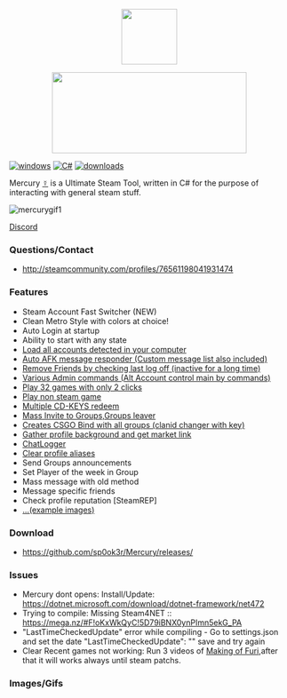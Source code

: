 <p align="center">
<img width="100" height="100" src="https://raw.githubusercontent.com/sp0ok3r/Mercury/master/img/MercuryIconLogo.png">
</p>
<p align="center">
<img width="350" height="146" src="https://raw.githubusercontent.com/sp0ok3r/Mercury/master/img/MercuryLogoWhite.png">
</p>

[![windows](https://img.shields.io/badge/platform-windows-blue.svg)](https://en.wikipedia.org/wiki/Microsoft_Windows)
[![C#](https://img.shields.io/badge/language-C%23-green.svg)](https://en.wikipedia.org/wiki/C%2B%2B)
[![downloads](https://img.shields.io/github/downloads/sp0ok3r/Mercury/total.svg)](https://github.com/sp0ok3r/Mercury)

Mercury [☿](https://github.com/sp0ok3r/Mercury/) is a Ultimate Steam Tool, written in C# for the purpose of interacting with general steam stuff.

![mercurygif1](https://raw.githubusercontent.com/sp0ok3r/Mercury/master/img/mercury_login64.gif)

[Discord](https://discord.gg/7e7kuhp)

### Questions/Contact
* http://steamcommunity.com/profiles/76561198041931474

### Features
* Steam Account Fast Switcher (NEW)
* Clean Metro Style with colors at choice!
* Auto Login at startup
* Ability to start with any state
* <a href="https://raw.githubusercontent.com/sp0ok3r/Mercury/master/img/1.png" target="_blank">Load all accounts detected in your computer</a>
* <a href="https://raw.githubusercontent.com/sp0ok3r/Mercury/master/img/3.png" target="_blank">Auto AFK message responder (Custom message list also included) </a>
* <a href="https://raw.githubusercontent.com/sp0ok3r/Mercury/master/img/2.png" target="_blank">Remove Friends by checking last log off (inactive for a long time)</a>
* <a href="https://raw.githubusercontent.com/sp0ok3r/Mercury/master/img/3_1.png" target="_blank">Various Admin commands (Alt Account control main by commands)</a>
* <a href="https://raw.githubusercontent.com/sp0ok3r/Mercury/master/img/4.png" target="_blank">Play 32 games with only 2 clicks</a>
* <a href="https://raw.githubusercontent.com/sp0ok3r/Mercury/master/img/4.png" target="_blank">Play non steam game</a>
* <a href="https://raw.githubusercontent.com/sp0ok3r/Mercury/master/img/5.png" target="_blank">Multiple CD-KEYS redeem</a>
* <a href="https://raw.githubusercontent.com/sp0ok3r/Mercury/master/img/groups.png" target="_blank">Mass Invite to Groups,Groups leaver</a>
* <a href="https://raw.githubusercontent.com/sp0ok3r/Mercury/master/img/groups.png" target="_blank">Creates CSGO Bind with all groups (clanid changer with key)</a>
* <a href="https://raw.githubusercontent.com/sp0ok3r/Mercury/master/img/profileBackgather.png" target="_blank">Gather profile background and get market link</a>
* <a href="https://raw.githubusercontent.com/sp0ok3r/ChatLogger/master/img/fileLogExample.png" target="_blank">ChatLogger</a>
* <a href="https://raw.githubusercontent.com/sp0ok3r/Mercury/master/img/5.png" target="_blank">Clear profile aliases</a>
* Send Groups announcements
* Set Player of the week in Group
* Mass message with old method
* Message specific friends
* Check profile reputation [SteamREP]
* <a href="https://github.com/sp0ok3r/Mercury#imagesgifs">...(example images)</a>

### Download 
* https://github.com/sp0ok3r/Mercury/releases/

### Issues
* Mercury dont opens: Install/Update: https://dotnet.microsoft.com/download/dotnet-framework/net472 
* Trying to compile: Missing Steam4NET :: https://mega.nz/#F!oKxWkQyC!5D79iBNX0ynPImn5ekG_PA
* "LastTimeCheckedUpdate" error while compiling - Go to settings.json and set the date "LastTimeCheckedUpdate": "" save and try again
* Clear Recent games not working: Run 3 videos of [Making of Furi](https://store.steampowered.com/app/629150/1/1/),after that it will works always until steam patchs.

### Images/Gifs

